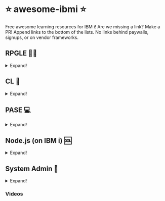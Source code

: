 # ⭐️ awesome-ibmi ⭐️

Free awesome learning resources for IBM i! Are we missing a link? Make a PR! Append links to the bottom of the lists. No links behind paywalls, signups, or on vendor frameworks.

## RPGLE 👩‍💻

<details>
  <summary>Expand!</summary>

### Links

* Intro to RPGLE: https://github.com/worksofliam/blog/issues/35
* Uppercase in one link: https://github.com/worksofliam/blog/issues/8
* Writing and reading IFS files: https://github.com/worksofliam/blog/issues/12
* Starting off with Embedded SQL: https://github.com/worksofliam/blog/issues/14
* Using `printf` (from free-format): https://github.com/worksofliam/blog/issues/15
* Using RPG to make your web APIs: https://github.com/worksofliam/blog/issues/42

### Videos

* Christian Larsen (Playlists)
   * [Coding in RPG (IBM i/AS400)](https://www.youtube.com/playlist?list=PLfYrQ1NkHVZuRA-zfdR_eLtRmvMh-GXxF)
   * [SQL Embedded in RPG.](https://www.youtube.com/playlist?list=PLfYrQ1NkHVZvjIWUjWqztFBNzj7FhA_Ds)
   * [Managing JSON strings from RPG.](https://www.youtube.com/playlist?list=PLfYrQ1NkHVZvPR8pziwTTNI7zqcY4yv78)
   * [ILE developing.](https://www.youtube.com/playlist?list=PLfYrQ1NkHVZuha7x-AIJT6_SLNu2lR1BE)
* [Writing Modern RPG Workshop](https://www.youtube.com/playlist?list=PLNl31cqBafCrvYU3mSA0d8kSgRkvlrn-P)
* [RPG SDK Workshop](https://www.youtube.com/playlist?list=PLNl31cqBafComzOAedzgOSNb7dlsDGvv5)
* [Code for IBM i Playlist](https://www.youtube.com/watch?v=jh9ceSaTG2o&list=PLNl31cqBafCp-ml8WqPeriHWLD1bkg7KL)

</details>

## CL 🧐

<details>
  <summary>Expand!</summary>

### Links

### Videos

</details>

## PASE 💻

<details>
  <summary>Expand!</summary>

### Links

### Videos

</details>

## Node.js (on IBM i) 🆒

<details>
  <summary>Expand!</summary>

### Links

</details>

## System Admin 🔐

<details>
  <summary>Expand!</summary>

### Links

</details>

### Videos
